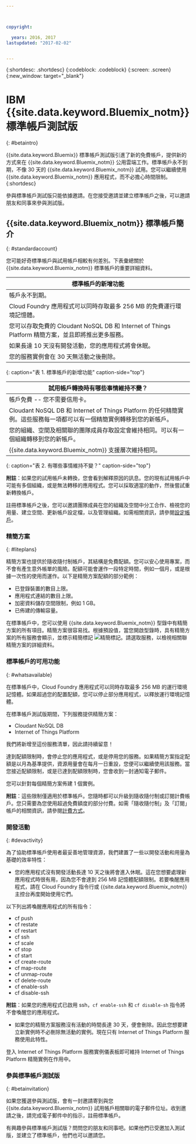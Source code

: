 ```yaml
---



copyright:

  years: 2016, 2017
lastupdated: "2017-02-02"


---
```


{:shortdesc: .shortdesc}
{:codeblock: .codeblock}
{:screen: .screen}
{:new_window: target="_blank"}

# IBM {{site.data.keyword.Bluemix_notm}} 標準帳戶測試版 
{: #betaintro}

{{site.data.keyword.Bluemix}} 標準帳戶測試版引進了新的免費帳戶，提供新的方式來在 {{site.data.keyword.Bluemix_notm}} 公用雲端工作。標準帳戶永不到期，不像 30 天的 {{site.data.keyword.Bluemix_notm}} 試用。您可以繼續使用 {{site.data.keyword.Bluemix_notm}} 應用程式，而不必擔心時間限制。
{:shortdesc}

參與標準帳戶測試版只能依據邀請。在您接受邀請並建立標準帳戶之後，可以邀請朋友和同事來參與測試版。  

## {{site.data.keyword.Bluemix_notm}} 標準帳戶簡介
{: #standardaccount}

您可能好奇標準帳戶與試用帳戶相較有何差別。下表彙總關於 {{site.data.keyword.Bluemix_notm}} 標準帳戶的重要詳細資料。 

|標準帳戶的新增功能 |    
|-----------------|
| 帳戶永不到期。 |
| Cloud Foundry 應用程式可以同時存取最多 256 MB 的免費運行環境記憶體。 |
| 您可以存取免費的 Cloudant NoSQL DB 和 Internet of Things Platform 精簡方案，並且即將推出更多服務。 |
| 如果長達 10 天沒有開發活動，您的應用程式將會休眠。 |
| 您的服務實例會在 30 天無活動之後刪除。 |
{: caption="表 1. 標準帳戶的新增功能" caption-side="top"}

|試用帳戶轉換時有哪些事情維持不變？ | 
|-----------------|
|帳戶免費 -- 您不需要信用卡。 |
|Cloudant NoSQL DB 和 Internet of Things Platform 的任何精簡實例。這些服務每一項都可以有一個精簡實例轉移到您的新帳戶。 |
|您的組織、空間及相關聯的團隊成員存取設定會維持相同。可以有一個組織轉移到您的新帳戶。 |
|{{site.data.keyword.Bluemix_notm}} 支援層次維持相同。 |
{: caption="表 2. 有哪些事情維持不變？" caption-side="top"}

**附註**：如果您的試用帳戶未轉換，您會看到解釋原因的訊息。您的現有試用帳戶中可能有多個組織，或是無法轉移的應用程式。您可以採取適當的動作，然後嘗試重新轉換帳戶。

註冊標準帳戶之後，您可以邀請團隊成員在您的組織及空間中分工合作、檢視您的用量、建立空間、更新帳戶設定檔，以及管理組織。如需相關資訊，請參閱[設定帳戶](/docs/admin/adminpublic.html#account)。

### 精簡方案
{: #liteplans}
   
精簡方案也提供於隨收隨付制帳戶，其結構是免費配額。您可以安心使用專案，而不會有產生意外帳單的風險。配額可能會運作一段特定時間，例如一個月，或是根據一次性的使用而運作。以下是精簡方案配額的部分範例：

<ul>
<li>已登錄裝置的數目上限。</li>
<li>應用程式連結的數目上限。</li>
<li>加密資料儲存空間限制，例如 1 GB。</li>
<li>已佈建的傳輸容量。</li>
</ul> 

在標準帳戶中，您可以使用 {{site.data.keyword.Bluemix_notm}} 型錄中有精簡方案的所有項目。精簡方案很容易找。根據預設值，當您開啟型錄時，具有精簡方案的所有服務會顯示，並標示精簡標記 ![精簡標記](../icons/Lite.svg)。請選取服務，以檢視相關聯精簡方案的詳細資料。

### 標準帳戶的可用功能
{: #whatsavailable}

在標準帳戶中，Cloud Foundry 應用程式可以同時存取最多 256 MB 的運行環境記憶體。如果超過您的配置配額，您可以停止部分應用程式，以釋放運行環境記憶體。 

在標準帳戶測試版期間，下列服務提供精簡方案：

<ul>
<li>Cloudant NoSQL DB</li>
<li>Internet of Things Platform</li>
</ul>

我們將新增至這份服務清單，因此請持續留意！

達到配額限制時，會停止您的應用程式，或是停用您的服務。如果精簡方案指定配額是以月為基準提供，資源用量會在每月一日重設，您便可以繼續使用該服務。當您接近配額限制，或是已達到配額限制時，您會收到一封通知電子郵件。 

您可以針對每個精簡方案佈建 1 個實例。 

**附註**：這些限制僅適用於標準帳戶。您隨時都可以升級到隨收隨付制或訂閱計費帳戶。您只需要為您使用超過免費額度的部分付費。如需「隨收隨付制」及「訂閱」帳戶的相關資訊，請參閱[計費方式](/docs/pricing/index.html#pay-accounts)。

### 開發活動
{: #devactivity}

為了協助標準帳戶使用者最妥善地管理資源，我們建置了一些以開發活動和用量為基礎的效率特性：

 * 您的應用程式沒有開發活動長達 10 天之後將會進入休眠。這在您想要處理新應用程式時很有用，因為您不會達到 256 MB 記憶體配額限制。若要喚醒應用程式，請在 Cloud Foundry 指令行或 {{site.data.keyword.Bluemix_notm}} 主控台再度開始使用它們。 
 
 以下列出將喚醒應用程式的所有指令：
  * cf push
  * cf restate
  * cf restart
  * cf ssh
  * cf scale
  * cf stop
  * cf start
  * cf create-route
  * cf map-route
  * cf unmap-route
  * cf delete-route
  * cf enable-ssh
  * cf disable-ssh

 **附註**：如果您的應用程式已啟用 ssh，`cf enable-ssh` 和 `cf disable-sh` 指令將不會喚醒您的應用程式。 

 * 如果您的精簡方案服務沒有活動的時間長達 30 天，便會刪除。因此您想要建立新實例時不必刪除無活動的實例。現在只有 Internet of Things Platform 服務使用此特性。 
 
 登入 Internet of Things Platform 服務實例儀表板即可維持 Internet of Things Platform 精簡實例在作用中。
 
### 參與標準帳戶測試版
{: #betainvitation}

如果您獲選參與測試版，會有一封邀請寄到與您 {{site.data.keyword.Bluemix_notm}} 試用帳戶相關聯的電子郵件位址。收到邀請之後，請完成電子郵件中的指示，註冊標準帳戶。 

有興趣參與標準帳戶測試版？問問您的朋友和同事吧。如果他們已受邀加入測試版，並建立了標準帳戶，他們也可以邀請您。 
